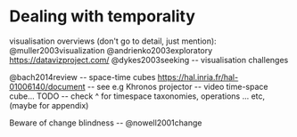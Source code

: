 # Dealing with temporality

visualisation overviews (don't go to detail, just mention):
@muller2003visualization
@andrienko2003exploratory
https://datavizproject.com/
@dykes2003seeking -- visualisation challenges

@bach2014review -- space-time cubes https://hal.inria.fr/hal-01006140/document -- see e.g Khronos projector --  video time-space cube... 
TODO -- check ^ for timespace taxonomies, operations ... etc, (maybe for appendix)

Beware of change blindness -- @nowell2001change
